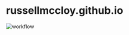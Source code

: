 # russellmccloy.github.io

![workflow](https://github.com/russellmccloy/russellmccloy.github.io/actions/workflows/jekyll-docker2.yml/badge.svg)